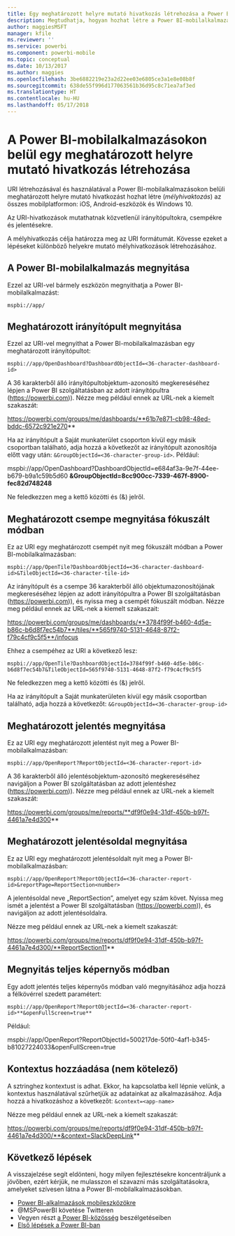 ```yaml
---
title: Egy meghatározott helyre mutató hivatkozás létrehozása a Power BI-mobilalkalmazásokban
description: Megtudhatja, hogyan hozhat létre a Power BI-mobilalkalmazásban meghatározott irányítópultra, csempére vagy jelentésre mutató mélyhivatkozást URI használatával.
author: maggiesMSFT
manager: kfile
ms.reviewer: ''
ms.service: powerbi
ms.component: powerbi-mobile
ms.topic: conceptual
ms.date: 10/13/2017
ms.author: maggies
ms.openlocfilehash: 3be6882219e23a2d22ee03e6805ce3a1e8e08b8f
ms.sourcegitcommit: 638de55f996d177063561b36d95c8c71ea7af3ed
ms.translationtype: HT
ms.contentlocale: hu-HU
ms.lasthandoff: 05/17/2018
---
```

# <a name="create-a-link-to-a-specific-location-in-the-power-bi-mobile-apps"></a>A Power BI-mobilalkalmazásokon belül egy meghatározott helyre mutató hivatkozás létrehozása
URI létrehozásával és használatával a Power BI-mobilalkalmazásokon belüli meghatározott helyre mutató hivatkozást hozhat létre (*mélyhivaktozás*) az összes mobilplatformon: iOS, Android-eszközök és Windows 10.

Az URI-hivatkozások mutathatnak közvetlenül irányítópultokra, csempékre és jelentésekre.

A mélyhivatkozás célja határozza meg az URI formátumát. Kövesse ezeket a lépéseket különböző helyekre mutató mélyhivatkozások létrehozásához. 

## <a name="open-the-power-bi-mobile-app"></a>A Power BI-mobilalkalmazás megnyitása
Ezzel az URI-vel bármely eszközön megnyithatja a Power BI-mobilalkalmazást:

    mspbi://app/


## <a name="open-to-a-specific-dashboard"></a>Meghatározott irányítópult megnyitása
Ezzel az URI-vel megnyithat a Power BI-mobilalkalmazásban egy meghatározott irányítópultot:

    mspbi://app/OpenDashboard?DashboardObjectId=<36-character-dashboard-id>

A 36 karakterből álló irányítópultobjektum-azonosító megkereséséhez lépjen a Power BI szolgáltatásban az adott irányítópultra (https://powerbi.com)). Nézze meg például ennek az URL-nek a kiemelt szakaszát:

https://powerbi.com/groups/me/dashboards/**61b7e871-cb98-48ed-bddc-6572c921e270**

Ha az irányítópult a Saját munkaterület csoporton kívül egy másik csoportban található, adja hozzá a következőt az irányítópult azonosítója előtt vagy után: `&GroupObjectId=<36-character-group-id>`. Például: 

mspbi://app/OpenDashboard?DashboardObjectId=e684af3a-9e7f-44ee-b679-b9a1c59b5d60 **&GroupObjectId=8cc900cc-7339-467f-8900-fec82d748248**

Ne feledkezzen meg a kettő közötti és (&) jelről.

## <a name="open-to-a-specific-tile-in-focus"></a>Meghatározott csempe megnyitása fókuszált módban
Ez az URI egy meghatározott csempét nyit meg fókuszált módban a Power BI-mobilalkalmazásban:

    mspbi://app/OpenTile?DashboardObjectId=<36-character-dashboard-id>&TileObjectId=<36-character-tile-id>

Az irányítópult és a csempe 36 karakterből álló objektumazonosítójának megkereséséhez lépjen az adott irányítópultra a Power BI szolgáltatásban (https://powerbi.com)), és nyissa meg a csempét fókuszált módban. Nézze meg például ennek az URL-nek a kiemelt szakaszait:

https://powerbi.com/groups/me/dashboards/**3784f99f-b460-4d5e-b86c-b6d8f7ec54b7**/tiles/**565f9740-5131-4648-87f2-f79c4cf9c5f5**/infocus

Ehhez a csempéhez az URI a következő lesz:

    mspbi://app/OpenTile?DashboardObjectId=3784f99f-b460-4d5e-b86c-b6d8f7ec54b7&TileObjectId=565f9740-5131-4648-87f2-f79c4cf9c5f5

Ne feledkezzen meg a kettő közötti és (&) jelről.

Ha az irányítópult a Saját munkaterületen kívül egy másik csoportban található, adja hozzá a következőt: `&GroupObjectId=<36-character-group-id>`

## <a name="open-to-a-specific-report"></a>Meghatározott jelentés megnyitása
Ez az URI egy meghatározott jelentést nyit meg a Power BI-mobilalkalmazásban:

    mspbi://app/OpenReport?ReportObjectId=<36-character-report-id>

A 36 karakterből álló jelentésobjektum-azonosító megkereséséhez navigáljon a Power BI szolgáltatásban az adott jelentéshez (https://powerbi.com)). Nézze meg például ennek az URL-nek a kiemelt szakaszát:

https://powerbi.com/groups/me/reports/**df9f0e94-31df-450b-b97f-4461a7e4d300**

## <a name="open-to-a-specific-report-page"></a>Meghatározott jelentésoldal megnyitása
Ez az URI egy meghatározott jelentésoldalt nyit meg a Power BI-mobilalkalmazásban:

    mspbi://app/OpenReport?ReportObjectId=<36-character-report-id>&reportPage=ReportSection<number>

A jelentésoldal neve „ReportSection”, amelyet egy szám követ. Nyissa meg ismét a jelentést a Power BI szolgáltatásban (https://powerbi.com)), és navigáljon az adott jelentésoldalra. 

Nézze meg például ennek az URL-nek a kiemelt szakaszát:

https://powerbi.com/groups/me/reports/df9f0e94-31df-450b-b97f-4461a7e4d300/**ReportSection11**

## <a name="open-in-full-screen-mode"></a>Megnyitás teljes képernyős módban
Egy adott jelentés teljes képernyős módban való megnyitásához adja hozzá a félkövérrel szedett paramétert:

    mspbi://app/OpenReport?ReportObjectId=<36-character-report-id>**&openFullScreen=true**

Például: 

mspbi://app/OpenReport?ReportObjectId=500217de-50f0-4af1-b345-b81027224033&openFullScreen=true

## <a name="add-context-optional"></a>Kontextus hozzáadása (nem kötelező)
A sztringhez kontextust is adhat. Ekkor, ha kapcsolatba kell lépnie velünk, a kontextus használatával szűrhetjük az adatainkat az alkalmazásához. Adja hozzá a hivatkozáshoz a következőt: `&context=<app-name>`

Nézze meg például ennek az URL-nek a kiemelt szakaszát: 

https://powerbi.com/groups/me/reports/df9f0e94-31df-450b-b97f-4461a7e4d300/**&context=SlackDeepLink**

## <a name="next-steps"></a>Következő lépések
A visszajelzése segít eldönteni, hogy milyen fejlesztésekre koncentráljunk a jövőben, ezért kérjük, ne mulasszon el szavazni más szolgáltatásokra, amelyeket szívesen látna a Power BI-mobilalkalmazásokban. 

* [Power BI-alkalmazások mobileszközökre](mobile-apps-for-mobile-devices.md)
* @MSPowerBI követése Twitteren
* Vegyen részt [a Power BI-közösség](http://community.powerbi.com/) beszélgetéseiben
* [Első lépések a Power BI-ban](service-get-started.md)

